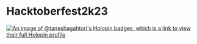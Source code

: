 
# Hacktoberfest2k23
[![An image of @taneshagahtori's Holopin badges, which is a link to view their full Holopin profile](https://holopin.me/taneshagahtori)](https://holopin.io/@taneshagahtori)
